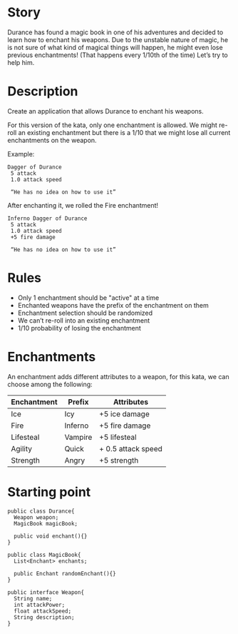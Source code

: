 # Story

Durance has found a magic book in one of his adventures and decided to learn how to enchant his weapons. Due to the unstable nature of magic, he is not sure of what kind of magical things will happen, he might even lose previous enchantments! (That happens every 1/10th of the time) Let’s try to help him.


# Description
Create an application that allows Durance to enchant his weapons.

For this version of the kata, only one enchantment is allowed. We might re-roll an existing enchantment but there is a 1/10 that we might lose all current enchantments on the weapon.

Example:

```
Dagger of Durance
 5 attack
 1.0 attack speed
 
 “He has no idea on how to use it”
```
After enchanting it, we rolled the Fire enchantment!

```
Inferno Dagger of Durance
 5 attack
 1.0 attack speed
 +5 fire damage
	
 “He has no idea on how to use it”
```

# Rules

- Only 1 enchantment should be "active" at a time
- Enchanted weapons have the prefix of the enchantment on them
- Enchantment selection should be randomized
- We can’t re-roll into an existing enchantment
- 1/10 probability of losing the enchantment

# Enchantments

An enchantment adds different attributes to a weapon, for this kata, we can choose among the following:

| Enchantment | Prefix   | Attributes         |
|-------------|----------|--------------------|
| Ice         | Icy      | +5 ice damage      |
| Fire        | Inferno  | +5 fire damage     |
| Lifesteal   | Vampire  | +5 lifesteal       |
| Agility     | Quick    | + 0.5 attack speed |
| Strength    | Angry    | +5 strength        |

# Starting point

```
public class Durance{
  Weapon weapon;
  MagicBook magicBook;
  
  public void enchant(){}
}

public class MagicBook{
  List<Enchant> enchants;

  public Enchant randomEnchant(){}
}

public interface Weapon{
  String name;
  int attackPower;
  float attackSpeed;
  String description;
}
```
